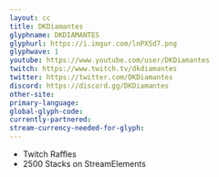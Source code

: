 ```yaml
---
layout: cc
title: DKDiamantes
glyphname: DKDIAMANTES
glyphurl: https://i.imgur.com/lnPX5d7.png
glyphwave: 1
youtube: https://www.youtube.com/user/DKDiamantes
twitch: https://www.twitch.tv/dkdiamantes
twitter: https://twitter.com/DKDiamantes
discord: https://discord.gg/DKDiamantes
other-site: 
primary-language: 
global-glyph-code: 
currently-partnered: 
stream-currency-needed-for-glyph: 
---
```

* Twitch Raffles
* 2500 Stacks on StreamElements

